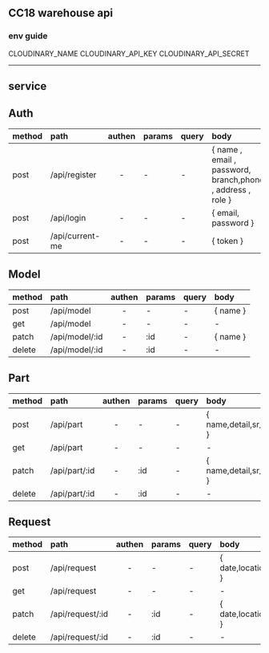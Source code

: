 ## CC18 warehouse api

### env guide

CLOUDINARY_NAME
CLOUDINARY_API_KEY
CLOUDINARY_API_SECRET

---

## service

## Auth

| method | path            | authen | params | query | body                                                       |
| :----- | :-------------- | :----: | :----- | :---- | :--------------------------------------------------------- |
| post   | /api/register   |   -    | -      | -     | { name , email , password, branch,phone , address , role } |
| post   | /api/login      |   -    | -      | -     | { email, password }                                        |
| post   | /api/current-me |   -    | -      | -     | { token }                                                  |

## Model

| method | path           | authen | params | query | body     |
| :----- | :------------- | :----: | :----- | :---- | :------- |
| post   | /api/model     |   -    | -      | -     | { name } |
| get    | /api/model     |   -    | -      | -     | -        |
| patch  | /api/model/:id |   -    | :id    | -     | { name } |
| delete | /api/model/:id |   -    | :id    | -     | -        |

## Part

| method | path          | authen | params | query | body                            |
| :----- | :------------ | :----: | :----- | :---- | :------------------------------ |
| post   | /api/part     |   -    | -      | -     | { name,detail,sr_number,image } |
| get    | /api/part     |   -    | -      | -     | -                               |
| patch  | /api/part/:id |   -    | :id    | -     | { name,detail,sr_number,image } |
| delete | /api/part/:id |   -    | :id    | -     | -                               |

## Request

| method | path             | authen | params | query | body              |
| :----- | :--------------- | :----: | :----- | :---- | :---------------- |
| post   | /api/request     |   -    | -      | -     | { date,location } |
| get    | /api/request     |   -    | -      | -     | -                 |
| patch  | /api/request/:id |   -    | :id    | -     | { date,location } |
| delete | /api/request/:id |   -    | :id    | -     | -                 |
